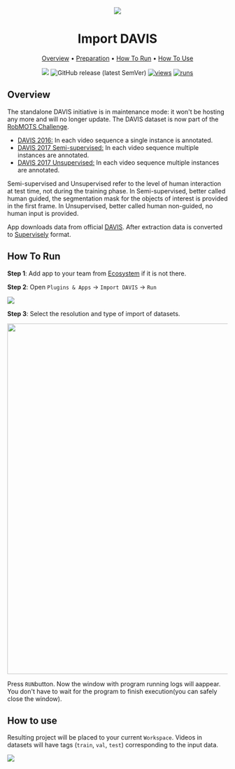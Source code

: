 <div align="center" markdown>
<img src="https://i.imgur.com/DTYFKGA.png"/>





# Import DAVIS

<p align="center">
  <a href="#Overview">Overview</a> •
  <a href="#Preparation">Preparation</a> •
  <a href="#How-To-Run">How To Run</a> •
  <a href="#How-To-Use">How To Use</a>
</p>


[![](https://img.shields.io/badge/slack-chat-green.svg?logo=slack)](https://supervise.ly/slack)
![GitHub release (latest SemVer)](https://img.shields.io/github/v/release/supervisely-ecosystem/import-davis-format)
[![views](https://app.supervise.ly/img/badges/views/supervisely-ecosystem/import-davis-format)](https://supervise.ly)
[![runs](https://app.supervise.ly/img/badges/runs/supervisely-ecosystem/import-davis-format)](https://supervise.ly)

</div>

## Overview

The standalone DAVIS initiative is in maintenance mode: it won't be hosting any more and will no longer update. The DAVIS dataset is now part of the [RobMOTS Challenge](https://eval.vision.rwth-aachen.de/rvsu-workshop21/?page_id=110).

- [DAVIS 2016:](https://davischallenge.org/davis2016/code.html) In each video sequence a single instance is annotated.
- [DAVIS 2017 Semi-supervised:](https://davischallenge.org/davis2017/code.html#semisupervised) In each video sequence multiple instances are annotated.
- [DAVIS 2017 Unsupervised:](https://davischallenge.org/davis2017/code.html#unsupervised) In each video sequence multiple instances are annotated.

Semi-supervised and Unsupervised refer to the level of human interaction at test time, not during the training phase. In Semi-supervised, better called human guided, the segmentation mask for the objects of interest is provided in the first frame. In Unsupervised, better called human non-guided, no human input is provided.

App downloads data from official [DAVIS](https://davischallenge.org/). After extraction data is converted to [Supervisely](https://app.supervise.ly) format. 

## How To Run 

**Step 1**: Add app to your team from [Ecosystem](https://ecosystem.supervise.ly/apps/import-davis-format) if it is not there.

**Step 2**:  Open `Plugins & Apps` -> `Import DAVIS` -> `Run` 

<img src="https://i.imgur.com/688yito.png"/>

**Step 3**: Select the resolution and type of import of datasets.

<img src="https://i.imgur.com/oXaR7K5.png" width="800px"/>

Press `RUN`button. Now the window with program running logs will aappear. You don't have to wait for the program to finish execution(you can safely close the window).



## How to use

Resulting project will be placed to your current `Workspace`. Videos in datasets will have tags (`train`, `val`, `test`) corresponding to the input data.

<img src="https://i.imgur.com/mMj35R2.png"/>